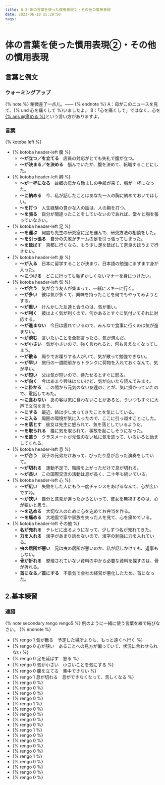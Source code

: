 ```yaml
---
title: 6-2-体の言葉を使った慣用表現②・その他の慣用表現
date: 2023-06-18 15:29:50
tags:
---
```


# 体の言葉を使った慣用表現②・その他の慣用表現

## 言葉と例文

### ウォーミングアップ

{% note %}
稍微差了一点儿。——
{% endnote %}
A：母がこのニュースを見て、{% und 心を痛くして %}いましたよ。
B：「心を痛くして」ではなく、心を<u>{% ans @痛める %}</u>という言い方がありますよ。

### 言葉

{% kotoba left %}
- {% kotoba header-left 腹 %}
  - **〜が立つ／を立てる**　店員の対応がとても失礼で腹が立つ。
  - **〜が決まる／を決める**　悩んでいたが、腹を決めて、転職することにした。
- {% kotoba header-left 胸 %}
  - **〜が一杯になる**　故郷の母から励ましの手紙が来て、胸が一杯になった。
  - **〜に納める**　今、私が話したことはあなた一人の胸に納めておいてほしい。
  - **〜を打つ**　人生経験の豊かな人の話は、人の胸を打つ。
  - **〜を張る**　自分が間違ったことをしていないのであれば、堂々と胸を張っていなさい。
- {% kotoba header-left 足 %}
  - **〜を運ぶ**　何度も先生の研究室に足を運んで、研究方法の相談をした。
  - **〜を引っ張る**　自分の失敗がチームの足を引っ張ってしまった。
  - **〜を延ばす**　京都に行くなら、もう少し足を延ばして奈良のほうまで行きたい。
- {% kotoba header-left 身 %}
  - **〜が入る**　日本に留学することが決まり、日本語の勉強にますます身が入った。
  - **〜につける**　どこに行っても恥ずかしくないマナーを身につけたい。
- {% kotoba header-left 気 %}
  - **〜が合う**　気が合う友人が集まって、一緒にスキーに行く。
  - **〜が多い**　彼は気が多くて、興味を持ったことを何でもやってみようとする。
  - **〜が重い**　けんかした友達と会うのは、気が重い。
  - **〜が利く**　彼はよく気が利くので、何かあるとすぐに気付いてそれに対応する。
  - **〜が進まない**　今日は疲れているので、みんなで食事に行くのは気が進まない。
  - **〜が済む**　言いたいことを全部言ったら、気が済んだ。
  - **〜が小さい**　気が小さいので、強く言われると、何も言えなくなってしまう。
  - **〜が散る**　周りでお喋りする人がいて、気が散って勉強できない。
  - **〜が早い**　旅行の一週間前からトランクに荷物を入れておくなんて、気が早い。
  - **〜が短い**　父は気が短いので、待たせるとすぐに怒る。
  - **〜が向く**　今はあまり興味はないけど、気が向いたら読んでみます。
  - **〜に掛かる**　この間から元気のない友達のことが、気に掛かっていたので、電話してみた。
  - **〜に食わない**　あの客は気に食わないことがあると、ういつもすぐに大声で文句を言う。
  - **〜にする**　最近、姉は少し太ってきたことを気にしている。
  - **〜に入る**　周囲の環境が気に入ったので、ここに引っ越すことにした。
  - **〜を落とす**　彼女は先生に怒られて、気を落としているようだ。
  - **〜を取られる**　猫に気を取られて、事故を起こしそうになった。
  - **〜を遣う**　クラスメートが元気のない私に気を遣って、いろいろと励ましてくれる。
- {% kotoba header-left 息 %}
  - **〜が合う**　双子の兄弟だけあって、ぴったり息が合った演奏をしていて。
  - **〜が切れる**　運動不足で、階段を上がっただけで息が切れる。
  - **〜が長い**　この国際交流の活動は息が長く、二十年も続いている。
- {% kotoba header-left 心 %}
  - **〜が広い**　失敗をした人にもう一度チャンスをあげるなんて、心が広いですね。
  - **〜が狭い**　自分と意見が違ったからといって、彼女を無視するのは、心が狭いと思う。
  - **〜を込める**　大切な人のために心を込めてお弁当を作る。
  - **〜を痛める**　大地震で家や家族を失った人を見て、心を痛めている。
- {% kotoba header-left その他 %}
  - **名が売れる**　テレビに出るようになって、少しずつ名が売れてきた。
  - **力を入れる**　漢字があまり読めないので、漢字の勉強に力を入れている。
  - **虫の居所が悪い**　兄は虫の居所が悪いのか、私が話しかけても、返事もしない。
  - **骨が折れる**　整理されていない資料の中から必要な資料を探すのは、骨が折れる。
  - **首になる／首にする**　不景気で会社の経営が悪化したため、首になった。

## 2.基本練習

### 連語

{% note secondary rengo rengo5 %}
例のように一緒に使う言葉を線で結びなさい。
{% endnote %}
- {% rengo 1 気が散る　予定した場所よりも、もっと遠くへ行く %}
- {% rengo 0 心が狭い　あることへの見方が偏っていて、状況に合わせられない %}
- {% rengo 0 足を延ばす　怒る %}
- {% rengo 0 気が小さい　小さいことを気にする %}
- {% rengo 0 腹を立てる　集中できない %}
- {% rengo 1 息が切れる　息ができなくなって、苦しくなる %}
- {% rengo 0  %}
- {% rengo 0  %}
- {% rengo 0  %}
- {% rengo 0  %}
- {% rengo 1  %}
- {% rengo 0  %}
- {% rengo 0  %}
- {% rengo 0  %}
- {% rengo 0  %}
- {% rengo 1  %}
- {% rengo 0  %}
- {% rengo 0  %}
- {% rengo 0  %}
- {% rengo 0  %}
- {% rengo 1  %}
- {% rengo 0  %}
- {% rengo 0  %}
- {% rengo 0  %}
- {% rengo 0  %}